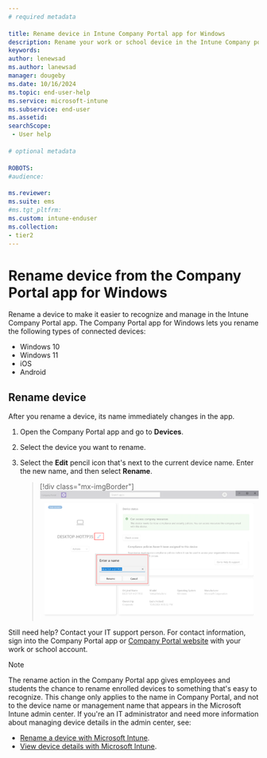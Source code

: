 ```yaml
---
# required metadata

title: Rename device in Intune Company Portal app for Windows
description: Rename your work or school device in the Intune Company portal app for Windows.
keywords:
author: lenewsad
ms.author: lanewsad
manager: dougeby
ms.date: 10/16/2024
ms.topic: end-user-help
ms.service: microsoft-intune
ms.subservice: end-user
ms.assetid:
searchScope:
 - User help

# optional metadata

ROBOTS:
#audience:

ms.reviewer:
ms.suite: ems
#ms.tgt_pltfrm:
ms.custom: intune-enduser
ms.collection:
- tier2
---
```


# Rename device from the Company Portal app for Windows

Rename a device to make it easier to recognize and manage in the Intune Company Portal app. The Company Portal app for Windows lets you rename the following types of connected devices:

* Windows 10
* Windows 11
* iOS
* Android

## Rename device

After you rename a device, its name immediately changes in the app.

1. Open the Company Portal app and go to **Devices**.
1. Select the device you want to rename.
1. Select the **Edit** pencil icon that's next to the current device name. Enter the new name, and then select **Rename**.

   > [!div class="mx-imgBorder"]
   > ![Example screenshot of the Company Portal app for Windows highlighting the edit pencil icon and rename settings.](./media/check-device-access-windows-cpapp/company-portal-windows-rename.png)

Still need help? Contact your IT support person. For contact information, sign into the Company Portal app or [Company Portal website](https://go.microsoft.com/fwlink/?linkid=2010980) with your work or school account.

>[!NOTE]
>The rename action in the Company Portal app gives employees and students the chance to rename enrolled devices to something that's easy to recognize. This change only applies to the name in Company Portal, and not to the device name or management name that appears in the Microsoft Intune admin center. If you're an IT administrator and need more information about managing device details in the admin center, see:
>
>- [Rename a device with Microsoft Intune](../remote-actions/device-rename.md).
>- [View device details with Microsoft Intune](../fundamentals/device-inventory.md#hardware-device-details).
